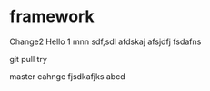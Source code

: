 # framework
Change2
Hello
1
mnn
sdf,sdl
afdskaj
afsjdfj
fsdafns


git pull try

master cahnge
fjsdkafjks
abcd
